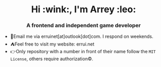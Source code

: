 <h1 align="center">Hi :wink:, I'm Arrey :leo:</h1>
<h3 align="center">A frontend and independent game developer</h3>

- :postbox:Email me via erruinet[at]outlook[dot]com. I respond on weekends.
- :tent:Feel free to visit my website: errui.net
- :point_right:Only repository with a number in front of their name follow the `MIT License`, others require authorization:copyright:.



